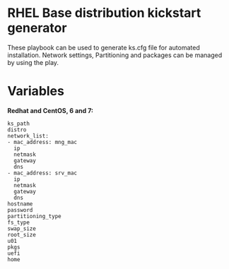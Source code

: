 # RHEL Base distribution kickstart generator

These playbook can be used to generate ks.cfg file for automated installation.
Network settings, Partitioning and packages can be managed by using the play.


# Variables

**Redhat and CentOS, 6 and 7:**
```
ks_path
distro
network_list:
- mac_address: mng_mac
  ip
  netmask
  gateway
  dns
- mac_address: srv_mac
  ip
  netmask
  gateway
  dns
hostname
password
partitioning_type
fs_type
swap_size
root_size
u01
pkgs
uefi
home
```
